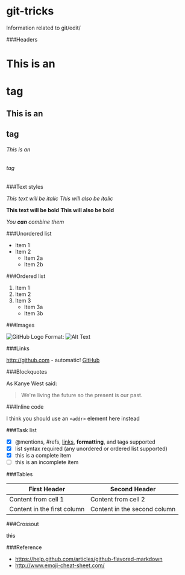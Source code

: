git-tricks
==========

Information related to git/edit/

###Headers

# This is an <h1> tag
## This is an <h2> tag
###### This is an <h6> tag

###Text styles

*This text will be italic*
_This will also be italic_

**This text will be bold**
__This will also be bold__

*You **can** combine them*

###Unordered list

* Item 1
* Item 2
  * Item 2a
  * Item 2b

###Ordered list

1. Item 1
2. Item 2
3. Item 3
   * Item 3a
   * Item 3b
   
###Images

![GitHub Logo](/images/logo.png)
Format: ![Alt Text](url)

###Links

http://github.com - automatic!
[GitHub](http://github.com)

###Blockquotes

As Kanye West said:

> We're living the future so
> the present is our past.

###Inline code

I think you should use an
`<addr>` element here instead

###Task list

- [x] @mentions, #refs, [links](), **formatting**, and <del>tags</del> supported
- [x] list syntax required (any unordered or ordered list supported)
- [x] this is a complete item
- [ ] this is an incomplete item

###Tables

First Header | Second Header
------------ | -------------
Content from cell 1 | Content from cell 2
Content in the first column | Content in the second column

###Crossout

~~this~~


###Reference
* https://help.github.com/articles/github-flavored-markdown
* http://www.emoji-cheat-sheet.com/
